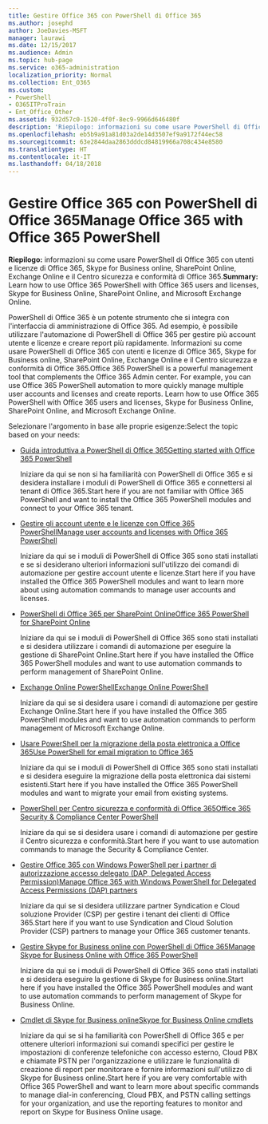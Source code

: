 ```yaml
---
title: Gestire Office 365 con PowerShell di Office 365
ms.author: josephd
author: JoeDavies-MSFT
manager: laurawi
ms.date: 12/15/2017
ms.audience: Admin
ms.topic: hub-page
ms.service: o365-administration
localization_priority: Normal
ms.collection: Ent_O365
ms.custom:
- PowerShell
- O365ITProTrain
- Ent_Office_Other
ms.assetid: 932d57c0-1520-4f0f-8ec9-9966d646480f
description: 'Riepilogo: informazioni su come usare PowerShell di Office 365 con utenti e licenze di Office 365, Skype for Business online, SharePoint Online, Exchange Online e il Centro sicurezza e conformità di Office 365.'
ms.openlocfilehash: eb5b9a91a81d03a2de14d3507ef9a9172f44ec58
ms.sourcegitcommit: 63e2844daa2863dddcd84819966a708c434e8580
ms.translationtype: HT
ms.contentlocale: it-IT
ms.lasthandoff: 04/18/2018
---
```

# <a name="manage-office-365-with-office-365-powershell"></a><span data-ttu-id="a8d2f-103">Gestire Office 365 con PowerShell di Office 365</span><span class="sxs-lookup"><span data-stu-id="a8d2f-103">Manage Office 365 with Office 365 PowerShell</span></span>

 <span data-ttu-id="a8d2f-104">**Riepilogo:** informazioni su come usare PowerShell di Office 365 con utenti e licenze di Office 365, Skype for Business online, SharePoint Online, Exchange Online e il Centro sicurezza e conformità di Office 365.</span><span class="sxs-lookup"><span data-stu-id="a8d2f-104">**Summary:** Learn how to use Office 365 PowerShell with Office 365 users and licenses, Skype for Business Online, SharePoint Online, and Microsoft Exchange Online.</span></span>
  
<span data-ttu-id="a8d2f-p101">PowerShell di Office 365 è un potente strumento che si integra con l'interfaccia di amministrazione di Office 365. Ad esempio, è possibile utilizzare l'automazione di PowerShell di Office 365 per gestire più account utente e licenze e creare report più rapidamente. Informazioni su come usare PowerShell di Office 365 con utenti e licenze di Office 365, Skype for Business online, SharePoint Online, Exchange Online e il Centro sicurezza e conformità di Office 365.</span><span class="sxs-lookup"><span data-stu-id="a8d2f-p101">Office 365 PowerShell is a powerful management tool that complements the Office 365 Admin center. For example, you can use Office 365 PowerShell automation to more quickly manage multiple user accounts and licenses and create reports. Learn how to use Office 365 PowerShell with Office 365 users and licenses, Skype for Business Online, SharePoint Online, and Microsoft Exchange Online.</span></span>
  
<span data-ttu-id="a8d2f-108">Selezionare l'argomento in base alle proprie esigenze:</span><span class="sxs-lookup"><span data-stu-id="a8d2f-108">Select the topic based on your needs:</span></span>
  
- [<span data-ttu-id="a8d2f-109">Guida introduttiva a PowerShell di Office 365</span><span class="sxs-lookup"><span data-stu-id="a8d2f-109">Getting started with Office 365 PowerShell</span></span>](getting-started-with-office-365-powershell.md)

    <span data-ttu-id="a8d2f-110">Iniziare da qui se non si ha familiarità con PowerShell di Office 365 e si desidera installare i moduli di PowerShell di Office 365 e connettersi al tenant di Office 365.</span><span class="sxs-lookup"><span data-stu-id="a8d2f-110">Start here if you are not familiar with Office 365 PowerShell and want to install the Office 365 PowerShell modules and connect to your Office 365 tenant.</span></span>

- [<span data-ttu-id="a8d2f-111">Gestire gli account utente e le licenze con Office 365 PowerShell</span><span class="sxs-lookup"><span data-stu-id="a8d2f-111">Manage user accounts and licenses with Office 365 PowerShell</span></span>](manage-user-accounts-and-licenses-with-office-365-powershell.md)

    <span data-ttu-id="a8d2f-112">Iniziare da qui se i moduli di PowerShell di Office 365 sono stati installati e se si desiderano ulteriori informazioni sull'utilizzo dei comandi di automazione per gestire account utente e licenze.</span><span class="sxs-lookup"><span data-stu-id="a8d2f-112">Start here if you have installed the Office 365 PowerShell modules and want to learn more about using automation commands to manage user accounts and licenses.</span></span>

- [<span data-ttu-id="a8d2f-113">PowerShell di Office 365 per SharePoint Online</span><span class="sxs-lookup"><span data-stu-id="a8d2f-113">Office 365 PowerShell for SharePoint Online</span></span>](https://technet.microsoft.com/library/fp161362.aspx)

    <span data-ttu-id="a8d2f-114">Iniziare da qui se i moduli di PowerShell di Office 365 sono stati installati e si desidera utilizzare i comandi di automazione per eseguire la gestione di SharePoint Online.</span><span class="sxs-lookup"><span data-stu-id="a8d2f-114">Start here if you have installed the Office 365 PowerShell modules and want to use automation commands to perform management of SharePoint Online.</span></span>

- [<span data-ttu-id="a8d2f-115">Exchange Online PowerShell</span><span class="sxs-lookup"><span data-stu-id="a8d2f-115">Exchange Online PowerShell</span></span>](https://docs.microsoft.com/powershell/exchange/exchange-online/exchange-online-powershell)

    <span data-ttu-id="a8d2f-116">Iniziare da qui se si desidera usare i comandi di automazione per gestire Exchange Online.</span><span class="sxs-lookup"><span data-stu-id="a8d2f-116">Start here if you have installed the Office 365 PowerShell modules and want to use automation commands to perform management of Microsoft Exchange Online.</span></span>

- [<span data-ttu-id="a8d2f-117">Usare PowerShell per la migrazione della posta elettronica a Office 365</span><span class="sxs-lookup"><span data-stu-id="a8d2f-117">Use PowerShell for email migration to Office 365</span></span>](use-powershell-for-email-migration-to-office-365.md)

    <span data-ttu-id="a8d2f-118">Iniziare da qui se i moduli di PowerShell di Office 365 sono stati installati e si desidera eseguire la migrazione della posta elettronica dai sistemi esistenti.</span><span class="sxs-lookup"><span data-stu-id="a8d2f-118">Start here if you have installed the Office 365 PowerShell modules and want to migrate your email from existing systems.</span></span>

- [<span data-ttu-id="a8d2f-119">PowerShell per Centro sicurezza e conformità di Office 365</span><span class="sxs-lookup"><span data-stu-id="a8d2f-119">Office 365 Security &amp; Compliance Center PowerShell</span></span>](https://docs.microsoft.com/powershell/exchange/office-365-scc/office-365-scc-powershell)

    <span data-ttu-id="a8d2f-120">Iniziare da qui se si desidera usare i comandi di automazione per gestire il Centro sicurezza e conformità.</span><span class="sxs-lookup"><span data-stu-id="a8d2f-120">Start here if you want to use automation commands to manage the Security & Compliance Center.</span></span>

- [<span data-ttu-id="a8d2f-121">Gestire Office 365 con Windows PowerShell per i partner di autorizzazione accesso delegato (DAP, Delegated Access Permission)</span><span class="sxs-lookup"><span data-stu-id="a8d2f-121">Manage Office 365 with Windows PowerShell for Delegated Access Permissions (DAP) partners</span></span>](manage-office-365-with-windows-powershell-for-delegated-access-permissions-dap-p.md)

    <span data-ttu-id="a8d2f-122">Iniziare da qui se si desidera utilizzare partner Syndication e Cloud soluzione Provider (CSP) per gestire i tenant dei clienti di Office 365.</span><span class="sxs-lookup"><span data-stu-id="a8d2f-122">Start here if you want to use Syndication and Cloud Solution Provider (CSP) partners to manage your Office 365 customer tenants.</span></span>

- [<span data-ttu-id="a8d2f-123">Gestire Skype for Business online con PowerShell di Office 365</span><span class="sxs-lookup"><span data-stu-id="a8d2f-123">Manage Skype for Business Online with Office 365 PowerShell</span></span>](manage-skype-for-business-online-with-office-365-powershell.md)

    <span data-ttu-id="a8d2f-124">Iniziare da qui se i moduli di PowerShell di Office 365 sono stati installati e si desidera eseguire la gestione di Skype for Business online.</span><span class="sxs-lookup"><span data-stu-id="a8d2f-124">Start here if you have installed the Office 365 PowerShell modules and want to use automation commands to perform management of Skype for Business Online.</span></span>

- [<span data-ttu-id="a8d2f-125">Cmdlet di Skype for Business online</span><span class="sxs-lookup"><span data-stu-id="a8d2f-125">Skype for Business Online cmdlets</span></span>](https://technet.microsoft.com/library/mt228132.aspx)

    <span data-ttu-id="a8d2f-126">Iniziare da qui se si ha familiarità con PowerShell di Office 365 e per ottenere ulteriori informazioni sui comandi specifici per gestire le impostazioni di conferenze telefoniche con accesso esterno, Cloud PBX e chiamate PSTN per l'organizzazione e utilizzare le funzionalità di creazione di report per monitorare e fornire informazioni sull'utilizzo di Skype for Business online.</span><span class="sxs-lookup"><span data-stu-id="a8d2f-126">Start here if you are very comfortable with Office 365 PowerShell and want to learn more about specific commands to manage dial-in conferencing, Cloud PBX, and PSTN calling settings for your organization, and use the reporting features to monitor and report on Skype for Business Online usage.</span></span>
